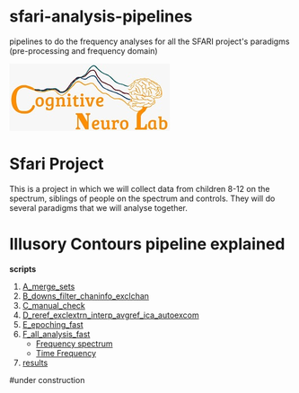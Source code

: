 # sfari-analysis-pipelines
pipelines to do the frequency analyses for all the SFARI project's paradigms (pre-processing and frequency domain)

![Logo](https://github.com/CognitiveNeuroLab/sfari-analysis-pipelines/blob/main/images/CNL_logo.jpeg)


# Sfari Project
This is a project in which we will collect data from children 8-12 on the spectrum, siblings of people on the spectrum and controls. They will do several paradigms that we will analyse together. 

# Illusory Contours pipeline explained

**scripts**
  
1. [A_merge_sets](#a_merge_sets)
2. [B_downs_filter_chaninfo_exclchan](#b_downs_filter_chaninfo_exclchan)
3. [C_manual_check](#c_manual_check)
4. [D_reref_exclextrn_interp_avgref_ica_autoexcom](#d_reref_exclextrn_interp_avgref_ica_autoexcom)
5. [E_epoching_fast](#e_epoching_fast)
6. [F_all_analysis_fast](#f_all_analysis_fast)  
    - [Frequency spectrum](#frequency-spectrum)
    - [Time Frequency](#time-frequency)
7. [results](#results)

#under construction
<!--
## A_merge_sets
This script simply takes the .bdf files and creates .set files (EEGlab structure).  
  
  
## B_downs_filter_chaninfo_exclchan  
  
To understand the data we first run it through the pipeline with some fairly strict filtering. This is done to get some idea of the paradigm.  
In this script we are downfiltering to 256hz to keep the data manageable in size and for optimizing the ICA.  
We filter using a 1hz highpass filter and a 50hz lowpass filter.
We add channel info and use the pop_clean_rawdata function to delete bad channels (using the functions standard setting).

## C_manual_check  
  
Here we manually delete channels that still are too noisy  
  
## D_reref_exclextrn_interp_avgref_ica_autoexcom  
  
We interpolate the bad channels, re-reference to the average and do an ICA.
We delete components if the eye components contain over 80% eye and less then 10% brain. 
  
## E_epoching_IC 

We epoch the data -100 500 with a baseline from -50 to 0. After this we delete all the epochs that have 120uV. 
This also will show us how many trials everyone has left. This should dictate how many trials you want to use for the next script.  
  
## F_all_analysis  
  
We use 240 randomly selected trials for both the conditions. After that we do 3 main analysis 

### Frequency spectrum  
  
For this analysis we use matlab's pwelch function, slightly adapted by [Shlomit Beker](https://github.com/Shlomit-Beker).  
We use all the standard settings except that we set the sampling rate to that of the data (256) and we only go up to 50hz. After that we plot a logtransfomation of the data.
  
### Time Frequency
  
For this we use [EEGlabs newtimef function](https://github.com/sccn/eeglab/blob/develop/functions/timefreqfunc/newtimef.m). We run this on concatenated data (all the trials of e). We use the following settings that are different from the default settings:  
frames: amount of data points for an epoch (EEG.points)  
epoch time: the full epoch as we define it in E_epoching_ASSR (-100 to 500) ([EEG.xmin EEG.xmax]*1000 )  
sampling rate: 512 (EEG.srate)  
cycles= FFT instead (0)  
frequencies: 1-50hz (time_freq_frequencies_range)  
alpha: 0.05  
commonbase: on
mcorrect: using FDR to correct for multiple comparisons
pcontour: off ,puts a contour around the plot for what is significant  

We plot the conditions by themselves and we compare the condtions, but for this second part it is not possible to correct for multiple comparisons. 

### ERP  
  
We use the EEGLAB study to plot averages, of all the conditions for multiple channels.   

## Results  
  
We are expecting a difference in alpha and theta. We are also expecting a more positive P1 amplitude to faces compared to objects, and a difference in P1 between faces (that should not be there when we have an ASD group). We also expect the N170 to be more negative in amplitude and faster in latency for Faces vs objects and also to be more negative and slower between for inverted faces compared to upright faces.

### ERPs  
  
![ERPs](https://github.com/CognitiveNeuroLab/sfari-analysis-pipelines/blob/main/images/ERPs_fast.jpg)  
  
### Power spectrum
  
![Power spectrum](https://github.com/CognitiveNeuroLab/sfari-analysis-pipelines/blob/main/images/Pwelch_fast.png)  
  
### Time Frequency  
  
In this case we can only correct for multiple comparisons when plotting one condition. So the first 4 plots have the correction. The last 2, comparing conditions, do not.  
  
![Face normal](https://github.com/CognitiveNeuroLab/sfari-analysis-pipelines/blob/main/images/ERSP_face_nrm_oz.png)  
  
![Face up-side-down](https://github.com/CognitiveNeuroLab/sfari-analysis-pipelines/blob/main/images/ERSP_face_upsdwn_oz.png)  
  
![Object normal](https://github.com/CognitiveNeuroLab/sfari-analysis-pipelines/blob/main/images/ERSP_obj_nrm_oz.png)  
  
![Object up-side-down](https://github.com/CognitiveNeuroLab/sfari-analysis-pipelines/blob/main/images/ERSP_obj_upsdwn_oz.png)  
  
![Comparing faces](https://github.com/CognitiveNeuroLab/sfari-analysis-pipelines/blob/main/images/ERSP_face_oz.png)  
  
![Comparing objects](https://github.com/CognitiveNeuroLab/sfari-analysis-pipelines/blob/main/images/ERSP_obj_oz.png)  
  
![Comparing face vs objects (both right-side-up)](https://github.com/CognitiveNeuroLab/sfari-analysis-pipelines/blob/main/images/ERSP_face_obj_oz.png)


  
  